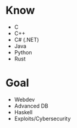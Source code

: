 # Know
- C
- C++
- C# (.NET)
- Java
- Python
- Rust

# Goal
- Webdev
- Advanced DB
- Haskell
- Exploits/Cybersecurity
